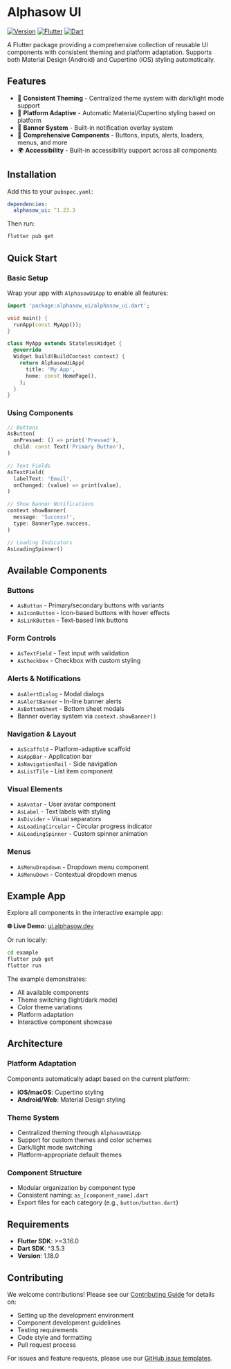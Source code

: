 # Alphasow UI

[![Version](https://img.shields.io/badge/version-1.23.3-blue.svg)](https://github.com/alpha-sow/alphasow-ui)
[![Flutter](https://img.shields.io/badge/Flutter-%3E%3D3.16.0-blue.svg)](https://flutter.dev)
[![Dart](https://img.shields.io/badge/Dart-%5E3.5.3-blue.svg)](https://dart.dev)

A Flutter package providing a comprehensive collection of reusable UI components with consistent theming and platform adaptation. Supports both Material Design (Android) and Cupertino (iOS) styling automatically.

## Features

- 🎨 **Consistent Theming** - Centralized theme system with dark/light mode support
- 📱 **Platform Adaptive** - Automatic Material/Cupertino styling based on platform
- 🔔 **Banner System** - Built-in notification overlay system
- 🧩 **Comprehensive Components** - Buttons, inputs, alerts, loaders, menus, and more
- 🌍 **Accessibility** - Built-in accessibility support across all components

## Installation

Add this to your `pubspec.yaml`:

```yaml
dependencies:
  alphasow_ui: ^1.23.3
```

Then run:

```bash
flutter pub get
```

## Quick Start

### Basic Setup

Wrap your app with `AlphasowUiApp` to enable all features:

```dart
import 'package:alphasow_ui/alphasow_ui.dart';

void main() {
  runApp(const MyApp());
}

class MyApp extends StatelessWidget {
  @override
  Widget build(BuildContext context) {
    return AlphasowUiApp(
      title: 'My App',
      home: const HomePage(),
    );
  }
}
```

### Using Components

```dart
// Buttons
AsButton(
  onPressed: () => print('Pressed'),
  child: const Text('Primary Button'),
)

// Text Fields
AsTextField(
  labelText: 'Email',
  onChanged: (value) => print(value),
)

// Show Banner Notifications
context.showBanner(
  message: 'Success!',
  type: BannerType.success,
)

// Loading Indicators
AsLoadingSpinner()
```

## Available Components

### Buttons

- `AsButton` - Primary/secondary buttons with variants
- `AsIconButton` - Icon-based buttons with hover effects
- `AsLinkButton` - Text-based link buttons

### Form Controls

- `AsTextField` - Text input with validation
- `AsCheckbox` - Checkbox with custom styling

### Alerts & Notifications

- `AsAlertDialog` - Modal dialogs
- `AsAlertBanner` - In-line banner alerts
- `AsBottomSheet` - Bottom sheet modals
- Banner overlay system via `context.showBanner()`

### Navigation & Layout

- `AsScaffold` - Platform-adaptive scaffold
- `AsAppBar` - Application bar
- `AsNavigationRail` - Side navigation
- `AsListTile` - List item component

### Visual Elements

- `AsAvatar` - User avatar component
- `AsLabel` - Text labels with styling
- `AsDivider` - Visual separators
- `AsLoadingCircular` - Circular progress indicator
- `AsLoadingSpinner` - Custom spinner animation

### Menus

- `AsMenuDropdown` - Dropdown menu component
- `AsMenuDown` - Contextual dropdown menus

## Example App

Explore all components in the interactive example app:

**🌐 Live Demo**: [ui.alphasow.dev](https://ui.alphasow.dev)

Or run locally:

```bash
cd example
flutter pub get
flutter run
```

The example demonstrates:

- All available components
- Theme switching (light/dark mode)
- Color theme variations
- Platform adaptation
- Interactive component showcase

## Architecture

### Platform Adaptation

Components automatically adapt based on the current platform:

- **iOS/macOS**: Cupertino styling
- **Android/Web**: Material Design styling

### Theme System

- Centralized theming through `AlphasowUiApp`
- Support for custom themes and color schemes
- Dark/light mode switching
- Platform-appropriate default themes

### Component Structure

- Modular organization by component type
- Consistent naming: `as_[component_name].dart`
- Export files for each category (e.g., `button/button.dart`)

## Requirements

- **Flutter SDK**: >=3.16.0
- **Dart SDK**: ^3.5.3
- **Version**: 1.18.0

## Contributing

We welcome contributions! Please see our [Contributing Guide](CONTRIBUTING.md) for details on:

- Setting up the development environment
- Component development guidelines
- Testing requirements
- Code style and formatting
- Pull request process

For issues and feature requests, please use our [GitHub issue templates](.github/ISSUE_TEMPLATE/).
